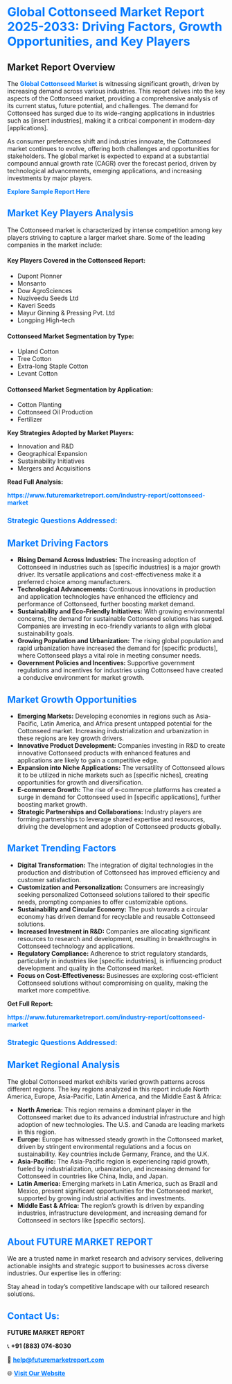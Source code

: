 <h1 style="color: #007BFF;">Global Cottonseed Market Report 2025-2033: Driving Factors, Growth Opportunities, and Key Players</h1>

<section id="overview">
<h2>Market Report Overview</h2>
<p>The <a href="https://www.futuremarketreport.com/industry-report/cottonseed-market" style="color: #007BFF; text-decoration: none;"><strong>Global Cottonseed Market</strong></a> is witnessing significant growth, driven by increasing demand across various industries. This report delves into the key aspects of the Cottonseed market, providing a comprehensive analysis of its current status, future potential, and challenges. The demand for Cottonseed has surged due to its wide-ranging applications in industries such as [insert industries], making it a critical component in modern-day [applications].</p>
<p>As consumer preferences shift and industries innovate, the Cottonseed market continues to evolve, offering both challenges and opportunities for stakeholders. The global market is expected to expand at a substantial compound annual growth rate (CAGR) over the forecast period, driven by technological advancements, emerging applications, and increasing investments by major players.</p>
</section>

<section id="overview">
<p><a href="https://www.futuremarketreport.com/request-sample/reportId=83325" style="color: #007BFF; text-decoration: none;"><strong>Explore Sample Report Here</strong></a></p>
</section>

<section id="key-players">
<h2 style="color: #007BFF;">Market Key Players Analysis</h2>
<p>The Cottonseed market is characterized by intense competition among key players striving to capture a larger market share. Some of the leading companies in the market include:</p>
<h4>Key Players Covered in the Cottonseed Report:</h4>
<ul><li>Dupont Pionner</li><li>Monsanto</li><li>Dow AgroSciences</li><li>Nuziveedu Seeds Ltd</li><li>Kaveri Seeds</li><li>Mayur Ginning &amp; Pressing Pvt. Ltd</li><li>Longping High-tech</li></ul>
<h4>Cottonseed Market Segmentation by Type:</h4>
<ul><li>Upland Cotton</li><li>Tree Cotton</li><li>Extra-long Staple Cotton</li><li>Levant Cotton</li></ul>

<h4>Cottonseed Market Segmentation by Application:</h4>
<ul><li>Cotton Planting</li><li>Cottonseed Oil Production</li><li>Fertilizer</li></ul>
<p><strong>Key Strategies Adopted by Market Players:</strong></p>
<ul>
<li>Innovation and R&D</li>
<li>Geographical Expansion</li>
<li>Sustainability Initiatives</li>
<li>Mergers and Acquisitions</li>
</ul>
</section>

<section>
<p><strong>Read Full Analysis: </strong></p><a href="https://www.futuremarketreport.com/industry-report/cottonseed-market" style="color: #007BFF; text-decoration: none;"><strong>https://www.futuremarketreport.com/industry-report/cottonseed-market</strong></a>
<h3 style="color: #007BFF;">Strategic Questions Addressed:</h3>
</section>

<section id="driving-factors">
<h2 style="color: #007BFF;">Market Driving Factors</h2>
<ul>
<li><strong>Rising Demand Across Industries:</strong> The increasing adoption of Cottonseed in industries such as [specific industries] is a major growth driver. Its versatile applications and cost-effectiveness make it a preferred choice among manufacturers.</li>
<li><strong>Technological Advancements:</strong> Continuous innovations in production and application technologies have enhanced the efficiency and performance of Cottonseed, further boosting market demand.</li>
<li><strong>Sustainability and Eco-Friendly Initiatives:</strong> With growing environmental concerns, the demand for sustainable Cottonseed solutions has surged. Companies are investing in eco-friendly variants to align with global sustainability goals.</li>
<li><strong>Growing Population and Urbanization:</strong> The rising global population and rapid urbanization have increased the demand for [specific products], where Cottonseed plays a vital role in meeting consumer needs.</li>
<li><strong>Government Policies and Incentives:</strong> Supportive government regulations and incentives for industries using Cottonseed have created a conducive environment for market growth.</li>
</ul>
</section>

<section id="growth-opportunities">
<h2 style="color: #007BFF;">Market Growth Opportunities</h2>
<ul>
<li><strong>Emerging Markets:</strong> Developing economies in regions such as Asia-Pacific, Latin America, and Africa present untapped potential for the Cottonseed market. Increasing industrialization and urbanization in these regions are key growth drivers.</li>
<li><strong>Innovative Product Development:</strong> Companies investing in R&D to create innovative Cottonseed products with enhanced features and applications are likely to gain a competitive edge.</li>
<li><strong>Expansion into Niche Applications:</strong> The versatility of Cottonseed allows it to be utilized in niche markets such as [specific niches], creating opportunities for growth and diversification.</li>
<li><strong>E-commerce Growth:</strong> The rise of e-commerce platforms has created a surge in demand for Cottonseed used in [specific applications], further boosting market growth.</li>
<li><strong>Strategic Partnerships and Collaborations:</strong> Industry players are forming partnerships to leverage shared expertise and resources, driving the development and adoption of Cottonseed products globally.</li>
</ul>
</section>

<section id="trending-factors">
<h2 style="color: #007BFF;">Market Trending Factors</h2>
<ul>
<li><strong>Digital Transformation:</strong> The integration of digital technologies in the production and distribution of Cottonseed has improved efficiency and customer satisfaction.</li>
<li><strong>Customization and Personalization:</strong> Consumers are increasingly seeking personalized Cottonseed solutions tailored to their specific needs, prompting companies to offer customizable options.</li>
<li><strong>Sustainability and Circular Economy:</strong> The push towards a circular economy has driven demand for recyclable and reusable Cottonseed solutions.</li>
<li><strong>Increased Investment in R&D:</strong> Companies are allocating significant resources to research and development, resulting in breakthroughs in Cottonseed technology and applications.</li>
<li><strong>Regulatory Compliance:</strong> Adherence to strict regulatory standards, particularly in industries like [specific industries], is influencing product development and quality in the Cottonseed market.</li>
<li><strong>Focus on Cost-Effectiveness:</strong> Businesses are exploring cost-efficient Cottonseed solutions without compromising on quality, making the market more competitive.</li>
</ul>
</section>

<section>
<p><strong>Get Full Report: </strong></p><a href="https://www.futuremarketreport.com/industry-report/cottonseed-market" style="color: #007BFF; text-decoration: none;"><strong>https://www.futuremarketreport.com/industry-report/cottonseed-market</strong></a>
<h3 style="color: #007BFF;">Strategic Questions Addressed:</h3>
</section>


<section id="regional-analysis">
<h2 style="color: #007BFF;">Market Regional Analysis</h2>
<p>The global Cottonseed market exhibits varied growth patterns across different regions. The key regions analyzed in this report include North America, Europe, Asia-Pacific, Latin America, and the Middle East & Africa:</p>
<ul>
<li><strong>North America:</strong> This region remains a dominant player in the Cottonseed market due to its advanced industrial infrastructure and high adoption of new technologies. The U.S. and Canada are leading markets in this region.</li>
<li><strong>Europe:</strong> Europe has witnessed steady growth in the Cottonseed market, driven by stringent environmental regulations and a focus on sustainability. Key countries include Germany, France, and the U.K.</li>
<li><strong>Asia-Pacific:</strong> The Asia-Pacific region is experiencing rapid growth, fueled by industrialization, urbanization, and increasing demand for Cottonseed in countries like China, India, and Japan.</li>
<li><strong>Latin America:</strong> Emerging markets in Latin America, such as Brazil and Mexico, present significant opportunities for the Cottonseed market, supported by growing industrial activities and investments.</li>
<li><strong>Middle East & Africa:</strong> The region’s growth is driven by expanding industries, infrastructure development, and increasing demand for Cottonseed in sectors like [specific sectors].</li>
</ul>
</section>

<footer>
<h2 style="color: #007BFF;">About FUTURE MARKET REPORT</h2>
<p>We are a trusted name in market research and advisory services, delivering actionable insights and strategic support to businesses across diverse industries. Our expertise lies in offering:</p>

<p>Stay ahead in today’s competitive landscape with our tailored research solutions.</p>

<h2 style="color: #007BFF;">Contact Us:</h2>
<p><strong>FUTURE MARKET REPORT</strong></p>
<p>📞 <strong>+91 (883) 074-8030</strong></p>
<p>📧 <strong><a href="mailto:help@futuremarketreport.com" style="color: #007BFF;">help@futuremarketreport.com</a></strong></p>
<p>🌐 <strong><a href="https://www.futuremarketreport.com/" style="color: #007BFF;">Visit Our Website</a></strong></p>
</footer>